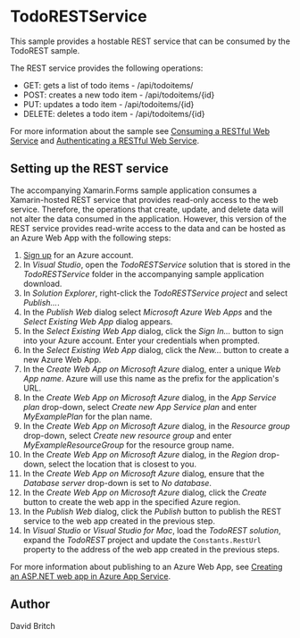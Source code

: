 TodoRESTService
===============

This sample provides a hostable REST service that can be consumed by the TodoREST sample.

The REST service provides the following operations:

- GET: gets a list of todo items - /api/todoitems/
- POST: creates a new todo item - /api/todoitems/{id}
- PUT: updates a todo item - /api/todoitems/{id}
- DELETE: deletes a todo item - /api/todoitems/{id}

For more information about the sample see [Consuming a RESTful Web Service](http://developer.xamarin.com/guides/cross-platform/xamarin-forms/web-services/consuming/rest/) and [Authenticating a RESTful Web Service](http://developer.xamarin.com/guides/cross-platform/xamarin-forms/web-services/authentication/rest/).

Setting up the REST service
---------------------------

The accompanying Xamarin.Forms sample application consumes a Xamarin-hosted REST service that provides read-only access to the web service. Therefore, the operations that create, update, and delete data will not alter the data consumed in the application. However, this version of the REST service provides read-write access to the data and can be hosted as an Azure Web App with the following steps:

1. [Sign up](https://account.windowsazure.com/signup) for an Azure account.
1. In *Visual Studio*, open the *TodoRESTService* solution that is stored in the *TodoRESTService* folder in the accompanying sample application download.
1. In *Solution Explorer*, right-click the *TodoRESTService project* and select *Publish...*.
1. In the *Publish Web* dialog select *Microsoft Azure Web Apps* and the *Select Existing Web App* dialog appears.
1. In the *Select Existing Web App* dialog, click the *Sign In...* button to sign into your Azure account. Enter your credentials when prompted.
1. In the *Select Existing Web App* dialog, click the *New...* button to create a new Azure Web App.
1. In the *Create Web App on Microsoft Azure* dialog, enter a unique *Web App name*. Azure will use this name as the prefix for the application's URL.
1. In the *Create Web App on Microsoft Azure* dialog, in the *App Service plan* drop-down, select *Create new App Service plan* and enter *MyExamplePlan* for the plan name.
1. In the *Create Web App on Microsoft Azure* dialog, in the *Resource group* drop-down, select *Create new resource group* and enter *MyExampleResourceGroup* for the resource group name.
1. In the *Create Web App on Microsoft Azure* dialog, in the *Region* drop-down, select the location that is closest to you.
1. In the *Create Web App on Microsoft Azure* dialog, ensure that the *Database server* drop-down is set to *No database*.
1. In the *Create Web App on Microsoft Azure* dialog, click the *Create* button to create the web app in the specified Azure region.
1. In the *Publish Web* dialog, click the *Publish* button to publish the REST service to the web app created in the previous step.
1. In *Visual Studio* or *Visual Studio for Mac*, load the *TodoREST solution*, expand the *TodoREST* project and update the `Constants.RestUrl` property to the address of the web app created in the previous steps.

For more information about publishing to an Azure Web App, see [Creating an ASP.NET web app in Azure App Service](https://azure.microsoft.com/en-gb/documentation/articles/web-sites-dotnet-get-started/#create-an-aspnet-web-application).

Author
------

David Britch
